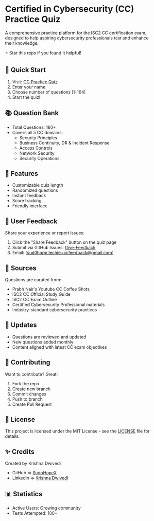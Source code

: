 # Certified in Cybersecurity (CC) Practice Quiz

A comprehensive practice platform for the ISC2 CC certification exam, designed to help aspiring cybersecurity professionals test and enhance their knowledge.

<p>⭐ Star this repo if you found it helpful!</p>

## 🚀 Quick Start
1. Visit: [CC Practice Quiz](https://sudohopex.github.io/cc-practice-quiz/)
2. Enter your name
3. Choose number of questions (1-164)
4. Start the quiz!

## 📚 Question Bank
- Total Questions: 160+
- Covers all 5 CC domains:
  - Security Principles
  - Business Continuity, DR & Incident Response
  - Access Controls
  - Network Security
  - Security Operations

## 🎯 Features
- Customizable quiz length
- Randomized questions
- Instant feedback
- Score tracking
- Friendly interface


## 💬 User Feedback
Share your experience or report issues:
1. Click the "Share Feedback" button on the quiz page
2. Submit via GitHub Issues: [Give-Feedback](https://github.com/sudohopex/cc-practice-quiz/issues/new?title=Feedback+@cc_practice_quiz&body=@sudohopex[Krishna+Dwivedi]%0A)
3. Email: [sud0hope.techie+ccfeedback@gmail.com]

## 📖 Sources
Questions are curated from:
- Prabh Nair's Youtube CC Coffee Shots
- ISC2 CC Official Study Guide
- ISC2 CC Exam Outline
- Certified Cybersecurity Professional materials
- Industry-standard cybersecurity practices


## 🔄 Updates
- Questions are reviewed and updated
- New questions added monthly
- Content aligned with latest CC exam objectives


## 🤝 Contributing
Want to contribute? Great!
1. Fork the repo
2. Create new branch
3. Commit changes 
4. Push to branch 
5. Create Pull Request

## 📝 License
This project is licensed under the MIT License - see the [LICENSE](LICENSE) file for details.

## ✨ Credits
Created by Krishna Dwivedi
- GitHub => [SudoHopeX](https://sudohopex.github.io/)
- Linkedin => [Krishna Dwivedi](https://linkedin.com/in/dkrishna0124)


## 📊 Statistics
- Active Users: Growing community
- Tests Attempted: 100+

<!--
- Average Success Rate: 75%
-->
